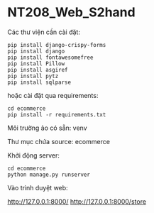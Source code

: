 # NT208_Web_S2hand

Các thư viện cần cài đặt:

```
pip install django-crispy-forms
pip install django
pip install fontawesomefree
pip install Pillow
pip install asgiref
pip install pytz
pip install sqlparse
```

hoặc cài đặt qua requirements:
```
cd ecommerce
pip install -r requirements.txt
```


Môi trường ảo có sẵn: venv

Thư mục chứa source: ecommerce

Khởi động server:

```
cd ecommerce
python manage.py runserver
```

Vào trình duyệt web: 

http://127.0.0.1:8000/
http://127.0.0.1:8000/store
